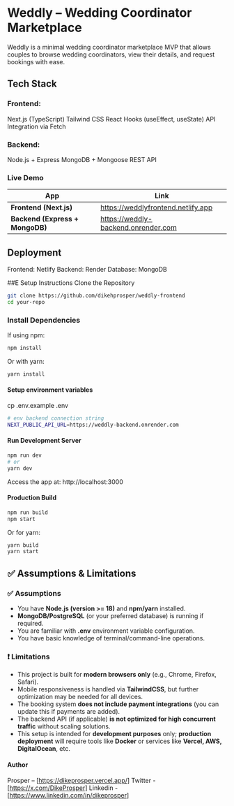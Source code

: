 # Weddly – Wedding Coordinator Marketplace

Weddly is a minimal wedding coordinator marketplace MVP that allows couples to browse wedding coordinators, view their details, and request bookings with ease.


## Tech Stack
### Frontend:
Next.js (TypeScript)
Tailwind CSS
React Hooks (useEffect, useState)
API Integration via Fetch

### Backend:
Node.js + Express
MongoDB + Mongoose
REST API


### Live Demo

|  App                               | Link                                         |
| ---------------------------------- | -------------------------------------------- |
|  **Frontend (Next.js)**            | https://weddlyfrontend.netlify.app           |
|  **Backend (Express + MongoDB)**   | https://weddly-backend.onrender.com          |
 

## Deployment
Frontend: Netlify
Backend: Render
Database: MongoDB


##E Setup Instructions
Clone the Repository
```bash
git clone https://github.com/dikehprosper/weddly-frontend
cd your-repo
```

### Install Dependencies
If using npm:
```bash
npm install
```
Or with yarn:
```bash
yarn install
```

#### Setup environment variables
cp .env.example .env
```bash
# env backend connection string
NEXT_PUBLIC_API_URL=https://weddly-backend.onrender.com
```


#### Run Development Server
```bash
npm run dev
# or
yarn dev
```
Access the app at: http://localhost:3000

#### Production Build
```bash
npm run build
npm start
```
Or for yarn:
```bash
yarn build
yarn start
```

## ✅ Assumptions & Limitations

### ✅ Assumptions
- You have **Node.js (version >= 18)** and **npm/yarn** installed.
- **MongoDB/PostgreSQL** (or your preferred database) is running if required.
- You are familiar with **.env** environment variable configuration.
- You have basic knowledge of terminal/command-line operations.

### ❗ Limitations
- This project is built for **modern browsers only** (e.g., Chrome, Firefox, Safari).
- Mobile responsiveness is handled via **TailwindCSS**, but further optimization may be needed for all devices.
- The booking system **does not include payment integrations** (you can update this if payments are added).
- The backend API (if applicable) **is not optimized for high concurrent traffic** without scaling solutions.
- This setup is intended for **development purposes** only; **production deployment** will require tools like **Docker** or services like **Vercel, AWS, DigitalOcean**, etc.



#### Author
Prosper – [https://dikeprosper.vercel.app/]
Twitter - [https://x.com/DikeProsper]
Linkedin - [https://www.linkedin.com/in/dikeprosper]
